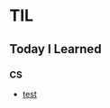 # TIL
Today I Learned
---
### CS
- [test](https://github.com/jaehyeon7217/TIL/blob/main/CS/test.md)
